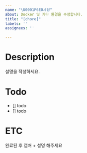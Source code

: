 ```yaml
---
name: "\U0001F6E0️세팅"
about: Docker 및 기타 환경을 수정합니다.
title: "[chore]"
labels: ''
assignees: ''

---
```


# Description
설명을 작성하세요.

# Todo
 - [] todo
 - [] todo

# ETC
완료된 후 캡쳐 + 설명 해주세요
